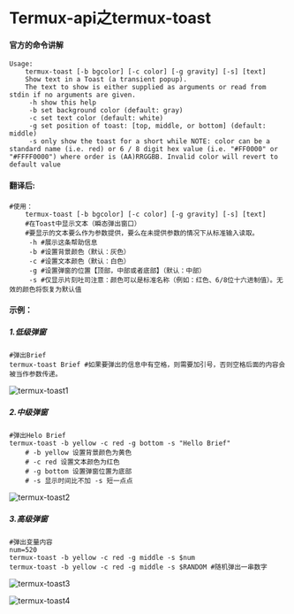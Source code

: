 # Termux-api之termux-toast

#### **官方的命令讲解**

```shell
Usage: 
    termux-toast [-b bgcolor] [-c color] [-g gravity] [-s] [text] 
    Show text in a Toast (a transient popup). 
    The text to show is either supplied as arguments or read from stdin if no arguments are given. 
     -h show this help 
     -b set background color (default: gray) 
     -c set text color (default: white) 
     -g set position of toast: [top, middle, or bottom] (default: middle) 
     -s only show the toast for a short while NOTE: color can be a standard name (i.e. red) or 6 / 8 digit hex value (i.e. "#FF0000" or "#FFFF0000") where order is (AA)RRGGBB. Invalid color will revert to default value
```

#### **翻译后:**

```shell
#使用：
    termux-toast [-b bgcolor] [-c color] [-g gravity] [-s] [text] 
    #在Toast中显示文本（瞬态弹出窗口）
    #要显示的文本要么作为参数提供，要么在未提供参数的情况下从标准输入读取。
     -h #展示这条帮助信息
     -b #设置背景颜色（默认：灰色） 
     -c #设置文本颜色（默认：白色） 
     -g #设置弹窗的位置【顶部，中部或者底部】（默认：中部） 
     -s #仅显示片刻吐司注意：颜色可以是标准名称（例如：红色、6/8位十六进制值）。无效的颜色将恢复为默认值
```

#### 示例：

##### 1.低级弹窗

```shell
#弹出Brief
termux-toast Brief #如果要弹出的信息中有空格，则需要加引号，否则空格后面的内容会被当作参数传递。
```

![termux-toast1](https://gitee.com//Brief-rf/BlogImages/raw/master/img/termux-toast1.jpg)

##### 2.中级弹窗

```shell
#弹出Helo Brief
termux-toast -b yellow -c red -g bottom -s "Hello Brief"
    # -b yellow 设置背景颜色为黄色
    # -c red 设置文本颜色为红色
    # -g bottom 设置弹窗位置为底部
    # -s 显示时间比不加 -s 短一点点
```

![termux-toast2](https://gitee.com//Brief-rf/BlogImages/raw/master/img/termux-toast2.jpg)

##### 3.高级弹窗

```shell
#弹出变量内容
num=520
termux-toast -b yellow -c red -g middle -s $num
termux-toast -b yellow -c red -g middle -s $RANDOM #随机弹出一串数字
```

![termux-toast3](https://gitee.com//Brief-rf/BlogImages/raw/master/img/termux-toast3.jpg)

![termux-toast4](https://gitee.com//Brief-rf/BlogImages/raw/master/img/termux-toast4.jpg)
